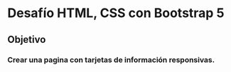 # Desafío HTML, CSS con Bootstrap 5

## Objetivo

### Crear una pagina con tarjetas de información responsivas.
